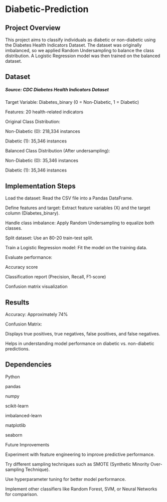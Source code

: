 # Diabetic-Prediction
## Project Overview

This project aims to classify individuals as diabetic or non-diabetic using the Diabetes Health Indicators Dataset. The dataset was originally imbalanced, so we applied Random Undersampling to balance the class distribution. A Logistic Regression model was then trained on the balanced dataset.

## Dataset

##### Source: CDC Diabetes Health Indicators Dataset

Target Variable: Diabetes_binary (0 = Non-Diabetic, 1 = Diabetic)

Features: 20 health-related indicators

Original Class Distribution:

Non-Diabetic (0): 218,334 instances

Diabetic (1): 35,346 instances

Balanced Class Distribution (After undersampling):

Non-Diabetic (0): 35,346 instances

Diabetic (1): 35,346 instances

## Implementation Steps

Load the dataset: Read the CSV file into a Pandas DataFrame.

Define features and target: Extract feature variables (X) and the target column (Diabetes_binary).

Handle class imbalance: Apply Random Undersampling to equalize both classes.

Split dataset: Use an 80-20 train-test split.

Train a Logistic Regression model: Fit the model on the training data.

Evaluate performance:

Accuracy score

Classification report (Precision, Recall, F1-score)

Confusion matrix visualization

## Results

Accuracy: Approximately 74%

Confusion Matrix:

Displays true positives, true negatives, false positives, and false negatives.

Helps in understanding model performance on diabetic vs. non-diabetic predictions.

## Dependencies

Python

pandas

numpy

scikit-learn

imbalanced-learn

matplotlib

seaborn

Future Improvements

Experiment with feature engineering to improve predictive performance.

Try different sampling techniques such as SMOTE (Synthetic Minority Over-sampling Technique).

Use hyperparameter tuning for better model performance.

Implement other classifiers like Random Forest, SVM, or Neural Networks for comparison.
